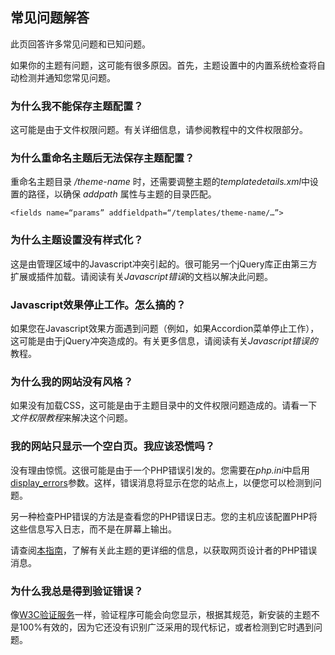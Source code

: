 ## 常见问题解答

此页回答许多常见问题和已知问题。

如果你的主题有问题，这可能有很多原因。首先，主题设置中的内置系统检查将自动检测并通知您常见问题。

### 为什么我不能保存主题配置？

这可能是由于文件权限问题。有关详细信息，请参阅教程中的文件权限部分。

### 为什么重命名主题后无法保存主题配置？

重命名主题目录 */theme-name* 时，还需要调整主题的*templatedetails.xml*中设置的路径，以确保 *addpath* 属性与主题的目录匹配。
```
<fields name=“params” addfieldpath=“/templates/theme-name/…”>
```

### 为什么主题设置没有样式化？

这是由管理区域中的Javascript冲突引起的。很可能另一个jQuery库正由第三方扩展或插件加载。请阅读有关*Javascript错误*的文档以解决此问题。

### Javascript效果停止工作。怎么搞的？

如果您在Javascript效果方面遇到问题（例如，如果Accordion菜单停止工作），这可能是由于jQuery冲突造成的。有关更多信息，请阅读有关*Javascript错误的*教程。

### 为什么我的网站没有风格？

如果没有加载CSS，这可能是由于主题目录中的文件权限问题造成的。请看一下*文件权限教程*来解决这个问题。

### 我的网站只显示一个空白页。我应该恐慌吗？

没有理由惊慌。这很可能是由于一个PHP错误引发的。您需要在*php.ini*中启用[display_errors](http://www.php.net/manual/en/errorfunc.configuration.php#ini.display-errors)参数。这样，错误消息将显示在您的站点上，以便您可以检测到问题。

另一种检查PHP错误的方法是查看您的PHP错误日志。您的主机应该配置PHP将这些信息写入日志，而不是在屏幕上输出。

请查阅[本指南](https://coding.smashingmagazine.com/2011/11/20/a-guide-to-php-error-messages-for-designers/)，了解有关此主题的更详细的信息，以获取网页设计者的PHP错误消息。

### 为什么我总是得到验证错误？

像[W3C验证服务](https://validator.w3.org/)一样，验证程序可能会向您显示，根据其规范，新安装的主题不是100%有效的，因为它还没有识别广泛采用的现代标记，或者检测到它时遇到问题。